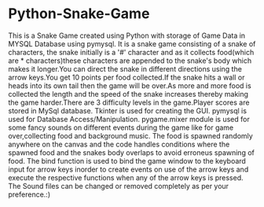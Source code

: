 # Python-Snake-Game
This is a Snake Game created using Python with storage of Game Data in MYSQL Database using pymysql.
It is a snake game consisting of a snake of characters, the snake initially is a '#' character and as it collects food(which are * characters)these characters are appended to the snake's body which makes it longer.You can direct the snake in different directions using the arrow keys.You get 10 points per food collected.If the snake hits a wall or heads into its own tail then the game will be over.As more and more food is collected the length and the speed of the snake increases thereby making the game harder.There are 3 difficulty levels in the game.Player scores are stored in MySql database.
Tkinter is used for creating the GUI.
pymysql is used for Database Access/Manipulation.
pygame.mixer module is used for some fancy sounds on different events during the game like for game over,collecting food and background music.
The food is spawned randomly anywhere on the canvas and the code handles conditions where the spawned food and the snakes body overlaps to avoid erroneus spawning of food.
The bind function is used to bind the game window to the keyboard input for arrow keys inorder to create events on use of the arrow keys and execute the respective functions when any of the arrow keys is pressed.
The Sound files can be changed or removed completely as per your preference.:)

